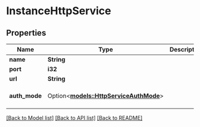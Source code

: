 # InstanceHttpService

## Properties

Name | Type | Description | Notes
------------ | ------------- | ------------- | -------------
**name** | **String** |  | 
**port** | **i32** |  | 
**url** | **String** |  | 
**auth_mode** | Option<[**models::HttpServiceAuthMode**](HttpServiceAuthMode.md)> |  | [optional][default to None]

[[Back to Model list]](../README.md#documentation-for-models) [[Back to API list]](../README.md#documentation-for-api-endpoints) [[Back to README]](../README.md)


